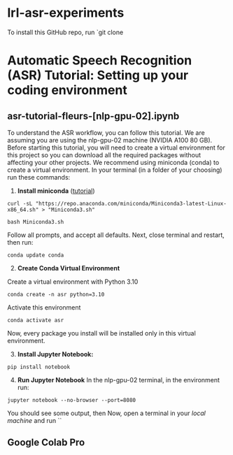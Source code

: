 # lrl-asr-experiments

To install this GitHub repo, run
`git clone 
# Automatic Speech Recognition (ASR) Tutorial: Setting up your coding environment

## asr-tutorial-fleurs-[nlp-gpu-02].ipynb
To understand the ASR workflow, you can follow this tutorial. We are assuming you are using the nlp-gpu-02 machine (NVIDIA A100 80 GB). Before starting this tutorial, you will need to create a virtual environment for this project so you can download all the required packages without affecting your other projects. We recommend using miniconda (conda) to create a virtual environment. In your terminal (in a folder of your choosing) run these commands:

1. **Install miniconda** ([tutorial](https://educe-ubc.github.io/conda.html))
```
curl -sL "https://repo.anaconda.com/miniconda/Miniconda3-latest-Linux-x86_64.sh" > "Miniconda3.sh"
```
```
bash Miniconda3.sh
```
Follow all prompts, and accept all defaults. Next, close terminal and restart, then run:
```
conda update conda
```
2. **Create Conda Virtual Environment**

Create a virtual environment with Python 3.10
```
conda create -n asr python=3.10
```
Activate this environment
```
conda activate asr
```
Now, every package you install will be installed only in this virtual environment.

3. **Install Jupyter Notebook:**
```
pip install notebook
```

4. **Run Jupyter Notebook**
In the nlp-gpu-02 terminal, in the environment run:
```
jupyter notebook --no-browser --port=8080
```
You should see some output, then 
Now, open a terminal in your *local machine* and run
``


## Google Colab Pro